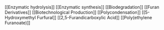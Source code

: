 [[Enzymatic hydrolysis]]
[[Enzymatic synthesis]]
[[Biodegradation]]
[[Furan Derivatives]]
[[Biotechnological Production]]
[[Polycondensation]]
[[5-Hydroxymethyl Furfural]]
[[2,5-Furandicarboxylic Acid]]
[[Poly(ethylene Furanoate)]]
